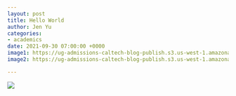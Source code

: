 ```yaml
---
layout: post
title: Hello World
author: Jen Yu
categories:
- academics
date: 2021-09-30 07:00:00 +0000
image1: https://ug-admissions-caltech-blog-publish.s3.us-west-1.amazonaws.com/2020/01/6a0105349b8251970b0240a4b0d9e1200c-800wi.jpg
image2: https://ug-admissions-caltech-blog-publish.s3.us-west-1.amazonaws.com/2019/11/6a0105349b8251970b0240a49ce06a200c-800wi.jpg

---
```

![](https://ug-admissions-caltech-blog-publish.s3.us-west-1.amazonaws.com/2019/12/6a0105349b8251970b0240a4a51656200c-800wi.jpg)